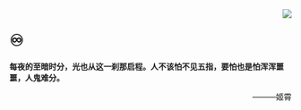 <img align="right" src="https://github-readme-stats.vercel.app/api?username=T-Mux&count_private=true&show_icons=true&theme=blueberry" />

# ♾

<b>每夜的至暗时分，光也从这一刹那启程。人不该怕不见五指，要怕也是怕浑浑噩噩，人鬼难分。</b>

<p align="right">———姬霄</p>
